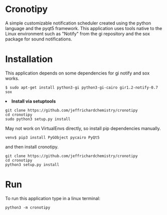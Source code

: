 # Cronotipy
A simple customizable notification scheduler created using the python language and the pyqt5 framework. This application uses tools native to the Linux environment such as "Notify" from the gi repository and the sox package for sound notifications.

# Installation
This application depends on some dependencies for gi notify and sox works.

```
$ sudo apt-get install python3-gi python3-gi-cairo gir1.2-notify-0.7 sox
```

<li><b>Install via setuptools</b></li>

```
git clone https://github.com/jeffrichardchemistry/cronotipy
cd cronotipy
sudo python3 setup.py install
```
May not work on VirtualEnvs directly, so install pip dependencies manually.
```
venv$ pip3 install PyGObject pycairo PyQt5
```
and then install cronotipy.
```
git clone https://github.com/jeffrichardchemistry/cronotipy
cd cronotipy
python3 setup.py install
```

# Run
To run this application type in a linux terminal:
```
python3 -m cronotipy
```
